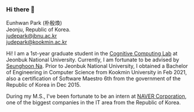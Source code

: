 ### Hi there 👋

Eunhwan Park (朴殷煥) <br >
Jeonju, Republic of Korea. <br >
judepark@jbnu.ac.kr <br >
judepark@kookmin.ac.kr 

Hi! I am a 1st-year graduate student in the [Cognitive Computing Lab](http://nlp.jbnu.ac.kr/) at Jeonbuk National University. Currently, I am fortunate to be advised by [Seunghoon Na](http://nlp.jbnu.ac.kr/~nash/faculty.html). Prior to Jeonbuk National University, I obtained a Bachelor of Engineering in Computer Science from Kookmin University in Feb 2021, also a certification of Software Maestro 6th from the government of the Republic of Korea in Dec 2015.

During my M.S., I've been fortunate to be an intern at [NAVER Corporation](https://www.navercorp.com/), one of the biggest companies in the IT area from the Republic of Korea.
